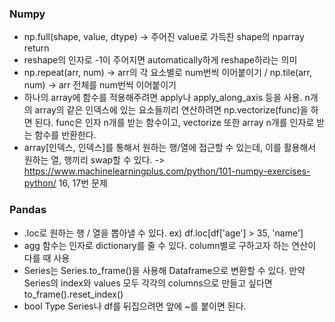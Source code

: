 ### Numpy
 - np.full(shape, value, dtype) -> 주어진 value로 가득찬 shape의 nparray return
 - reshape의 인자로 -1이 주어지면 automatically하게 reshape하라는 의미
 - np.repeat(arr, num) -> arr의 각 요소별로 num번씩 이어붙이기 / np.tile(arr, num) -> arr 전체를 num번씩 이어붙이기
 - 하나의 array에 함수를 적용해주려면 apply나 apply_along_axis 등을 사용. n개의 array의 같은 인덱스에 있는 요소들끼리 연산하려면 np.vectorize(func)을 하면 된다. func은 인자 n개를 받는 함수이고, vectorize 또한 array n개를 인자로 받는 함수를 반환한다.
 - array[인덱스, 인덱스]를 통해서 원하는 행/열에 접근할 수 있는데, 이를 활용해서 원하는 열, 행끼리 swap할 수 있다. -> https://www.machinelearningplus.com/python/101-numpy-exercises-python/ 16, 17번 문제

### Pandas
 - .loc로 원하는 행 / 열을 뽑아낼 수 있다. ex) df.loc[df['age'] > 35, 'name']
 - agg 함수는 인자로 dictionary를 줄 수 있다. column별로 구하고자 하는 연산이 다를 때 사용
 - Series는 Series.to_frame()을 사용해 Dataframe으로 변환할 수 있다. 만약 Series의 index와 values 모두 각각의 columns으로 만들고 싶다면 to_frame().reset_index()
 - bool Type Series나 df를 뒤집으려면 앞에 ~를 붙이면 된다.